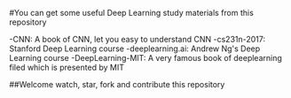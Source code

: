 #You can get some useful Deep Learning study materials from this repository

-CNN: A book of CNN, let you easy to understand CNN
-cs231n-2017: Stanford Deep Learning course
-deeplearning.ai: Andrew Ng's Deep Learning course
-DeepLearning-MIT: A very famous book of deeplearning filed which is presented by MIT

##Welcome watch, star, fork and contribute this repository